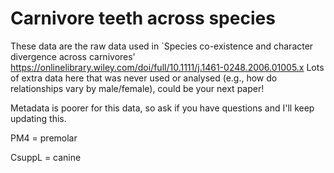# Carnivore teeth across species 
These data are the raw data used in `Species co-existence and character divergence across carnivores' 
https://onlinelibrary.wiley.com/doi/full/10.1111/j.1461-0248.2006.01005.x
Lots of extra data here that was never used or analysed (e.g., how do relationships vary by male/female), could be your next paper!

Metadata is poorer for this data, so ask if you have questions and I'll keep updating this.

PM4 = premolar

CsuppL = canine
